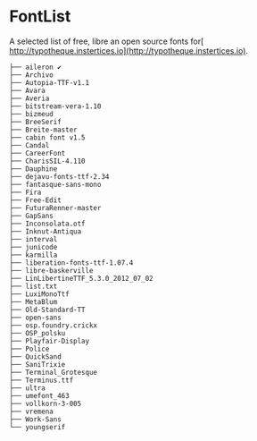 # FontList
A selected list of free, libre an open source fonts for[ http://typotheque.instertices.io](http://typotheque.instertices.io).

```
├── aileron ✔
├── Archivo
├── Autopia-TTF-v1.1
├── Avara
├── Averia
├── bitstream-vera-1.10
├── bizmeud
├── BreeSerif
├── Breite-master
├── cabin font v1.5
├── Candal
├── CareerFont
├── CharisSIL-4.110
├── Dauphine
├── dejavu-fonts-ttf-2.34
├── fantasque-sans-mono
├── Fira
├── Free-Edit
├── FuturaRenner-master
├── GapSans
├── Inconsolata.otf
├── Inknut-Antiqua
├── interval
├── junicode
├── karmilla
├── liberation-fonts-ttf-1.07.4
├── libre-baskerville
├── LinLibertineTTF_5.3.0_2012_07_02
├── list.txt
├── LuxiMonoTtf
├── MetaBlum
├── Old-Standard-TT
├── open-sans
├── osp.foundry.crickx
├── OSP_polsku
├── Playfair-Display
├── Police
├── QuickSand
├── SaniTrixie
├── Terminal_Grotesque
├── Terminus.ttf
├── ultra
├── umefont_463
├── vollkorn-3-005
├── vremena
├── Work-Sans
└── youngserif
```
